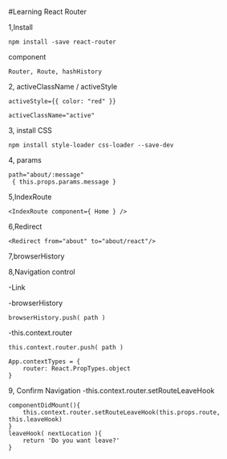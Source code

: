 #Learning React Router

1,Install 
```
npm install -save react-router
```

component
```
Router, Route, hashHistory
```

2, activeClassName  / activeStyle

```
activeStyle={{ color: "red" }}

activeClassName="active"

```
3, install CSS

```
npm install style-loader css-loader --save-dev
```

4, params

```
path="about/:message"
 { this.props.params.message }
```

5,IndexRoute
```
<IndexRoute component={ Home } />
```

6,Redirect
```
<Redirect from="about" to="about/react"/>
```

7,browserHistory


8,Navigation control

-Link

-browserHistory
```
browserHistory.push( path )
```
-this.context.router
```
this.context.router.push( path )

App.contextTypes = {
    router: React.PropTypes.object
}

```


9, Confirm Navigation
-this.context.router.setRouteLeaveHook

```
componentDidMount(){
	this.context.router.setRouteLeaveHook(this.props.route, this.leaveHook)
}
leaveHook( nextLocation ){
	return 'Do you want leave?'
}

```
